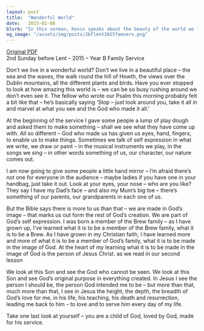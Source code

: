 ```yaml
---
layout: post
title:  "Wonderful World"
date:   2015-02-08
blurb: "In this sermon, Kevin speaks about the beauty of the world we live in and how we often overlook it due to our busy lives. He emphasizes that we are all unique creations of God and that we are all made in God's image. He encourages us to appreciate and marvel at God's creation and to understand our purpose in life as God's children."
og_image: "/assets/img/posts/2bflent2015famserv.png"
---
```

[Original PDF](/assets/pdf/2bflent2015famserv.pdf)    
2nd Sunday before Lent – 2015 – Year B
Family Service

Don’t we live in a wonderful world? Don’t we live in a beautiful place – the sea and the waves, the walk round the hill of Howth, the views over the Dublin mountains, all the different plants and birds. Have you ever stopped to look at how amazing this world is – we can be so busy rushing around we don’t even see it. The fellow who wrote our Psalm this morning probably felt a bit like that – he’s basically saying ‘Stop – just look around you, take it all in and marvel at what you see and the God who made it all.’

At the beginning of the service I gave some people a lump of play dough and asked them to make something – shall we see what they have come up with. All so different – God who made us has given us eyes, hand, fingers, to enable us to make things. Sometimes we talk of self expression in what we write, we draw or paint – in the musical instruments we play, in the songs we sing – in other words something of us, our character, our nature comes out.

I am now going to give some people a little hand mirror – I’m afraid there’s not one for everyone in the audience – maybe ladies if you have one in your handbag, just take it out. Look at your eyes, your nose – who are you like? They say I have my Dad’s face – and also my Mum’s big toe – there’s something of our parents, our grandparents in each one of us.

But the Bible says there is more to us than that – we are made in God’s image – that marks us out form the rest of God’s creation. We are part of God’s self expression. I was born a member of the Brew family – as I have grown up, I’ve learned what it is to be a member of the Brew family, what it is to be a Brew. As I have grown in my Christian faith, I have learned more and more of what it is to be a member of God’s family, what it is to be made in the image of God. At the heart of my learning what it is to be made in the image of God is the person of Jesus Christ. as we read in our second lesson

We look at this Son and see the God who cannot be seen. We look at this Son and see God’s original purpose in everything created. In Jesus I see the person I should be, the person God intended me to be – but more than that, much more than that, I see in Jesus the height, the depth, the breadth of God’s love for me, in his life, his teaching, his death and resurrection, leading me back to him – to love and to serve him every day of my life.

Take one last look at yourself – you are a child of God, loved by God, made for his service.
